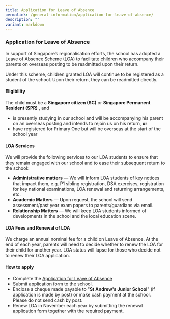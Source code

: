 ```yaml
---
title: Application for Leave of Absence
permalink: /general-information/application-for-leave-of-absence/
description: ""
variant: markdown
---
```

### Application for Leave of Absence

In support of Singapore’s regionalisation efforts, the school has adopted a Leave of Absence Scheme (LOA) to facilitate children who accompany their parents on overseas posting to be readmitted upon their return.

Under this scheme, children granted LOA will continue to be registered as a student of the school. Upon their return, they can be readmitted directly.

#### Eligibility

The child must be a **Singapore citizen (SC)** or **Singapore Permanent Resident (SPR)** , and

*   is presently studying in our school and will be accompanying his parent on an overseas posting and intends to rejoin us on his return, **or**
*   have registered for Primary One but will be overseas at the start of the school year

#### LOA Services

We will provide the following services to our LOA students to ensure that they remain engaged with our school and to ease their subsequent return to the school:

*   **Administrative matters** — We will inform LOA students of key notices that impact them, e.g. P1 sibling registration, DSA exercises, registration for key national examinations, LOA renewal and returning arrangements, etc.
*   **Academic Matters** — Upon request, the school will send assessment/past year exam papers to parents/guardians via email.
*   **Relationship Matters** — We will keep LOA students informed of developments in the school and the local education scene.

#### LOA Fees and Renewal of LOA

We charge an annual nominal fee for a child on Leave of Absence. At the end of each year, parents will need to decide whether to renew the LOA for their child for another year. LOA status will lapse for those who decide not to renew their LOA application.

#### How to apply

*   Complete the [Application for Leave of Absence](https://form.gov.sg/65016b16e3fae000119dc408)
*   Submit application form to the school.
*   Enclose a cheque made payable to "**St Andrew's Junior School**" (if application is made by post) or make cash payment at the school. Please do not send cash by post.
*   Renew LOA in November each year by submitting the renewal application form together with the required payment.